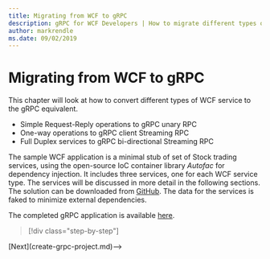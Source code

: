 ```yaml
---
title: Migrating from WCF to gRPC
description: gRPC for WCF Developers | How to migrate different types of WCF service to gRPC
author: markrendle
ms.date: 09/02/2019
---
```


# Migrating from WCF to gRPC

This chapter will look at how to convert different types of WCF service to the gRPC equivalent.

- Simple Request-Reply operations to gRPC unary RPC
- One-way operations to gRPC client Streaming RPC
- Full Duplex services to gRPC bi-directional Streaming RPC

The sample WCF application is a minimal stub of set of Stock trading services, using the open-source IoC container library *Autofac* for dependency injection. It includes three services, one for each WCF service type. The services will be discussed in more detail in the following sections. The solution can be downloaded from [GitHub](https://github.com/somewhere/TraderSysWCF). The data for the services is faked to minimize external dependencies.

The completed gRPC application is available [here](https://github.com/somewhere/TraderSysGRPC).

>[!div class="step-by-step"]
<!-->[Next](create-grpc-project.md)-->
